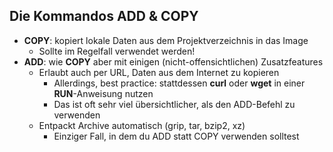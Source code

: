 ## Die Kommandos **ADD** & **COPY**

* **COPY**: kopiert lokale Daten aus dem Projektverzeichnis in das Image
  * Sollte im Regelfall verwendet werden!
* **ADD**: wie **COPY** aber mit einigen (nicht-offensichtlichen) Zusatzfeatures
  * Erlaubt auch per URL, Daten aus dem Internet zu kopieren
    * Allerdings, best practice: stattdessen **curl** oder **wget** in einer
    **RUN**-Anweisung nutzen
    * Das ist oft sehr viel übersichtlicher, als den ADD-Befehl zu verwenden
  * Entpackt Archive automatisch (grip, tar, bzip2, xz)
    * Einziger Fall, in dem du ADD statt COPY verwenden solltest